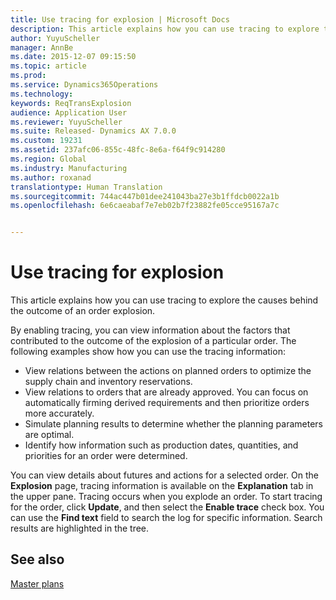 ```yaml
---
title: Use tracing for explosion | Microsoft Docs
description: This article explains how you can use tracing to explore the causes behind the outcome of an order explosion.
author: YuyuScheller
manager: AnnBe
ms.date: 2015-12-07 09:15:50
ms.topic: article
ms.prod: 
ms.service: Dynamics365Operations
ms.technology: 
keywords: ReqTransExplosion
audience: Application User
ms.reviewer: YuyuScheller
ms.suite: Released- Dynamics AX 7.0.0
ms.custom: 19231
ms.assetid: 237afc06-855c-48fc-8e6a-f64f9c914280
ms.region: Global
ms.industry: Manufacturing
ms.author: roxanad
translationtype: Human Translation
ms.sourcegitcommit: 744ac447b01dee241043ba27e3b1ffdcb0022a1b
ms.openlocfilehash: 6e6caeabaf7e7eb02b7f23882fe05cce95167a7c


---
```


# <a name="use-tracing-for-explosion"></a>Use tracing for explosion

This article explains how you can use tracing to explore the causes behind the outcome of an order explosion.

By enabling tracing, you can view information about the factors that contributed to the outcome of the explosion of a particular order. The following examples show how you can use the tracing information:

-   View relations between the actions on planned orders to optimize the supply chain and inventory reservations.
-   View relations to orders that are already approved. You can focus on automatically firming derived requirements and then prioritize orders more accurately.
-   Simulate planning results to determine whether the planning parameters are optimal.
-   Identify how information such as production dates, quantities, and priorities for an order were determined.

You can view details about futures and actions for a selected order. On the **Explosion** page, tracing information is available on the **Explanation** tab in the upper pane. Tracing occurs when you explode an order. To start tracing for the order, click **Update**, and then select the **Enable trace** check box. You can use the **Find text** field to search the log for specific information. Search results are highlighted in the tree.

<a name="see-also"></a>See also
--------

[Master plans](https://ax.help.dynamics.com/en/wiki//master-plans)




<!--HONumber=Feb17_HO3-->


